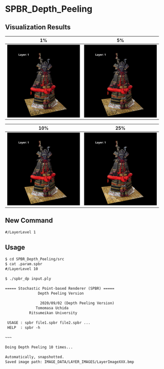 # SPBR_Depth_Peeling

## Visualization Results
<!-- <img src="figures/LayerLevel1-90.gif"> -->

|1%|5%|
|:-:|:-:|
|<img src="figures/atago_gif/atago_1per_slow.gif">|<img src="figures/atago_gif/atago_5per_slow.gif">|

|10%|25%|
|:-:|:-:|
|<img src="figures/atago_gif/atago_10per_slow.gif">|<img src="figures/atago_gif/atago_25per_slow.gif">|

## New Command
```
#/LayerLevel 1
```

## Usage
```
$ cd SPBR_Depth_Peeling/src
$ cat .param.spbr
#/LayerLevel 10

$ ./spbr_dp input.ply

===== Stochastic Point-based Renderer (SPBR) =====
               Depth Peeling Version

                2020/09/02 (Depth Peeling Version)
              Tomomasa Uchida
           Ritsumeikan University

 USAGE : spbr file1.spbr file2.spbr ...
 HELP  : spbr -h

~~~

Doing Depth Peeling 10 times...

Automatically, snapshotted.
Saved image path: IMAGE_DATA/LAYER_IMAGES/LayerImageXXX.bmp
```

<!-- ## Visualization Results

|Layer1|Layer5|Layer10|
|:-:|:-:|:-:|
|<img src="figures/LayerLevel1.bmp">|<img src="figures/LayerLevel5.bmp">|<img src="figures/LayerLevel10.bmp">|

|Layer20|Layer30|Layer40|
|:-:|:-:|:-:|
|<img src="figures/LayerLevel20.bmp">|<img src="figures/LayerLevel30.bmp">|<img src="figures/LayerLevel40.bmp">|

|Layer50|Layer60|Layer70|
|:-:|:-:|:-:|
|<img src="figures/LayerLevel50.bmp">|<img src="figures/LayerLevel60.bmp">|<img src="figures/LayerLevel70.bmp">|

|Layer80|Layer90|Layer100|
|:-:|:-:|:-:|
|<img src="figures/LayerLevel80.bmp">|<img src="figures/LayerLevel90.bmp">|<img src="figures/LayerLevel100.bmp">| -->

<!-- ## Layer Image Averaging
|Original|Layer1-5|Layer1-10|
|:-:|:-:|:-:|
|<img src="figures/LayerAvg/original.bmp">|<img src="figures/LayerAvg/Layer_Averaging_L1-5.png">|<img src="figures/LayerAvg/Layer_Averaging_L1-10.png">| -->
